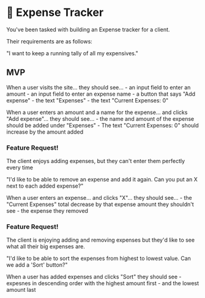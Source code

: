 # 💸 Expense Tracker

You've been tasked with building an Expense tracker for a client.

Their requirements are as follows:

"I want to keep a running tally of all my expensives."

## MVP

When a user visits the site...
    they should see... 
    - an input field to enter an amount
    - an input field to enter an expense name 
    - a button that says "Add expense"
    - the text "Expenses"
    - the text "Current Expenses: 0"

When a user enters an amount and a name for the expense...
    and clicks "Add expense"...
    they should see...
    - the name and amount of the expense should be added under "Expenses"
    - The text "Current Expenses: 0" should increase by the amount added

### Feature Request!

The client enjoys adding expenses, but they can't enter them perfectly every time

"I'd like to be able to remove an expense and add it again. Can you put an X next to each added expense?"

When a user enters an expense...
    and clicks "X"...
    they should see...
    - the "Current Expenses" total decrease by that expense amount
    they shouldn't see
    - the expense they removed

### Feature Request!

The client is enjoying adding and removing expenses but they'd like to
see what all their big expenses are.

"I'd like to be able to sort the expenses from highest to lowest value. Can we add a 'Sort' button?"

When a user has added expenses and clicks "Sort"
    they should see
    - expesnes in descending order with the highest amount first
    - and the lowest amount last
